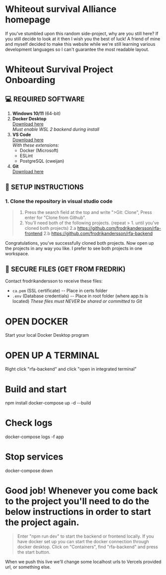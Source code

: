 # Whiteout survival Alliance homepage
If you've stumbled upon this random side-project, why are you still here?
If you still decide to look at it then I wish you the best of luck!
A friend of mine and myself decided to make this website while we're still learning various development languages so I can't guarantee the most readable layout.

# Whiteout Survival Project Onboarding

## 💻 REQUIRED SOFTWARE
1. **Windows 10/11** (64-bit)
2. **Docker Desktop**  
   [Download here](https://docs.docker.com/desktop/install/windows-install/)  
   *Must enable WSL 2 backend during install*
3. **VS Code**  
   [Download here](https://code.visualstudio.com/download)  
   *With these extensions:*
   - Docker (Microsoft)
   - ESLint
   - PostgreSQL (cweijan)
4. **Git**  
   [Download here](https://git-scm.com/download/win)

## 🚀 SETUP INSTRUCTIONS
### 1. Clone the repository in visual studio code
> 1. Press the search field at the top and write ">Git: Clone", Press enter for "Clone from Github".
> 2. You'll need both of the following projects. (repeat > 1. until you've cloned both projects)
  2.a https://github.com/frodrikandersson/rfa-frontend
  2.b https://github.com/frodrikandersson/rfa-backend

Congratulations, you've successfully cloned both projects. Now open up the projects in any way you like. I prefer to see both projects in one workspace.

## 🔐 SECURE FILES (GET FROM FREDRIK)
Contact frodrikandersson to receive these files:
- `ca.pem` (SSL certificate)     -- Place in certs folder
- `.env` (Database credentials)  -- Place in root folder (where app.ts is located)
*These files must NEVER be shared or committed to Git*

# OPEN DOCKER
Start your local Docker Desktop program

# OPEN UP A TERMINAL
Right click "rfa-backend" and click "open in integrated terminal"

# Build and start
npm install
docker-compose up -d --build

# Check logs
docker-compose logs -f app

# Stop services
docker-compose down

# Good job! Whenever you come back to the project you'll need to do the below instructions in order to start the project again.

> Enter "npm run dev" to start the backend or frontend locally.
> If you have docker set up you can start the docker connection through docker desktop. Click on "Containers", find "rfa-backend" and press the start button.

When we push this live we'll change some localhost urls to Vercels provided url, or something else.